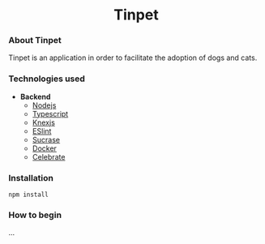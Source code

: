 
<p align="center">
  <h1 align="center">Tinpet</h1>
</p>

### About Tinpet
Tinpet is an application in order to facilitate the adoption of dogs and cats.

### Technologies used

- **Backend**
  - [Nodejs](https://nodejs.org/en/)
  - [Typescript](https://www.typescriptlang.org/)
  - [Knexjs](http://knexjs.org/)
  - [ESlint](https://eslint.org/)
  - [Sucrase](https://www.npmjs.com/package/sucrase)
  - [Docker](https://www.docker.com)
  - [Celebrate](https://www.npmjs.com/package/celebrate)

### Installation

`npm install`

### How to begin
...
